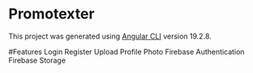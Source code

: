 # Promotexter

This project was generated using [Angular CLI](https://github.com/angular/angular-cli) version 19.2.8.

#Features
Login
Register
Upload Profile Photo
Firebase Authentication
Firebase Storage

